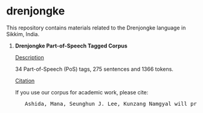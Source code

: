 # drenjongke
This repository contains materials related to the Drenjongke language in Sikkim, India. 

1. **Drenjongke Part-of-Speech Tagged Corpus**

      <ins>Description</ins>
      
      34 Part-of-Speech (PoS) tags, 275 sentences and 1366 tokens.

      <ins>Citation</ins>

      If you use our corpus for academic work, please cite:
      <pre>
      Ashida, Mana, Seunghun J. Lee, Kunzang Namgyal will present a paper titled <b>"Building a Part-of-Speech Tagged Corpus for Drenjongke (Bhutia)"</b> at the 1st Conference of the Asia-Pacific Chapter of the Association for Computational Linguistics and the 10th International Joint Conference on Natural Language Processing [AACL-IJCNLP 2020]
      </pre>
